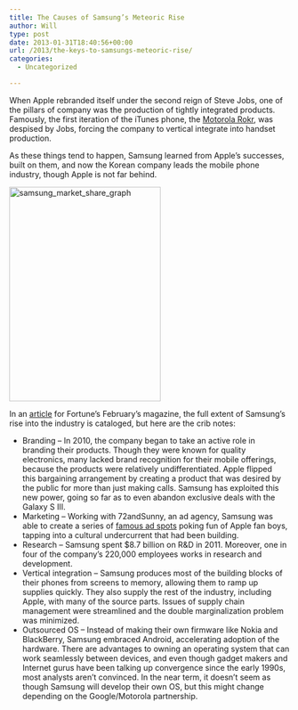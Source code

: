 ```yaml
---
title: The Causes of Samsung’s Meteoric Rise
author: Will
type: post
date: 2013-01-31T18:40:56+00:00
url: /2013/the-keys-to-samsungs-meteoric-rise/
categories:
  - Uncategorized

---
```

When Apple rebranded itself under the second reign of Steve Jobs, one of the pillars of company was the production of tightly integrated products. Famously, the first iteration of the iTunes phone, the [Motorola Rokr][1], was despised by Jobs, forcing the company to vertical integrate into handset production.

As these things tend to happen, Samsung learned from Apple&#8217;s successes, built on them, and now the Korean company leads the mobile phone industry, though Apple is not far behind.

<img loading="lazy" class="alignright  wp-image-105807" alt="samsung_market_share_graph" src="http://fortunebrainstormtech.files.wordpress.com/2013/01/samsung_market_share_graph.jpg?w=340&h=481" width="272" height="385" /> 

In an [article][2] for Fortune&#8217;s February&#8217;s magazine, the full extent of Samsung&#8217;s rise into the industry is cataloged, but here are the crib notes:

  * Branding &#8211; In 2010, the company began to take an active role in branding their products. Though they were known for quality electronics, many lacked brand recognition for their mobile offerings, because the products were relatively undifferentiated. Apple flipped this bargaining arrangement by creating a product that was desired by the public for more than just making calls. Samsung has exploited this new power, going so far as to even abandon exclusive deals with the Galaxy S III.
  * Marketing &#8211; Working with 72andSunny, an ad agency, Samsung was able to create a series of [famous ad spots][3] poking fun of Apple fan boys, tapping into a cultural undercurrent that had been building.
  * Research &#8211; Samsung spent $8.7 billion on R&D in 2011. Moreover, one in four of the company&#8217;s 220,000 employees works in research and development.
  * <span style="line-height: 13px;" data-mce-mark="1">Vertical integration &#8211; Samsung produces most of the building blocks of their phones from screens to memory, allowing them to ramp up supplies quickly. They also supply the rest of the industry, including Apple, with many of the source parts. Issues of supply chain management were streamlined and the double marginalization problem was minimized. </span>
  * <span style="line-height: 13px;" data-mce-mark="1">Outsourced OS &#8211; Instead of making their own firmware like Nokia and BlackBerry, Samsung embraced Android, accelerating adoption of the hardware. There are advantages to owning an operating system that can work seamlessly between devices, and even though gadget makers and Internet gurus have been talking up convergence since the early 1990s, most analysts aren&#8217;t convinced. In the near term, it doesn&#8217;t seem as though Samsung will develop their own OS, but this might change depending on the Google/Motorola partnership.</span>

&nbsp;

 [1]: https://en.wikipedia.org/wiki/Motorola_Rokr
 [2]: http://tech.fortune.cnn.com/2013/01/22/samsung-apple-smartphone/
 [3]: https://www.youtube.com/watch?feature=player_embedded&v=nf5-Prx19ZM
